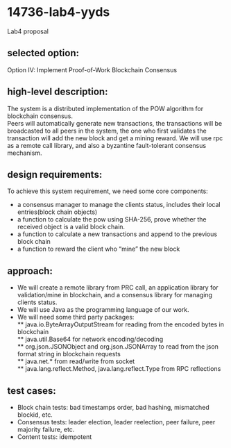 # 14736-lab4-yyds
Lab4 proposal

## selected option:
Option IV: Implement Proof-of-Work Blockchain Consensus
## high-level description:
The system is a distributed implementation of the POW algorithm for blockchain consensus.  
Peers will automatically generate new transactions, the transactions will be broadcasted to all peers in the system, the one who first validates the transaction will add the new block and get a mining reward.
We will use rpc as a remote call library, and also a byzantine fault-tolerant consensus mechanism.
## design requirements:
To achieve this system requirement, we need some core components:
* a consensus manager to manage the clients status, includes their local entries(block chain objects)
* a function to calculate the pow using SHA-256, prove whether the received object is a valid block chain.
* a function to calculate a new transactions and append to the previous block chain
* a function to reward the client who “mine” the new block
## approach:
* We will create a remote library from PRC call, an application library for validation/mine in blockchain, and a consensus library for managing clients status.
* We will use Java as the programming language of our work. 
* We will need some third party packages:  
** java.io.ByteArrayOutputStream for reading from the encoded bytes in blockchain  
** java.util.Base64 for network encoding/decoding  
** org.json.JSONObject and org.json.JSONArray to read from the json format string in blockchain requests  
** java.net.* from read/write from socket  
** java.lang.reflect.Method, java.lang.reflect.Type from RPC reflections  
## test cases:
* Block chain tests: bad timestamps order, bad hashing, mismatched blockid, etc.
* Consensus tests: leader election, leader reelection, peer failure, peer majority failure, etc.
* Content tests: idempotent



